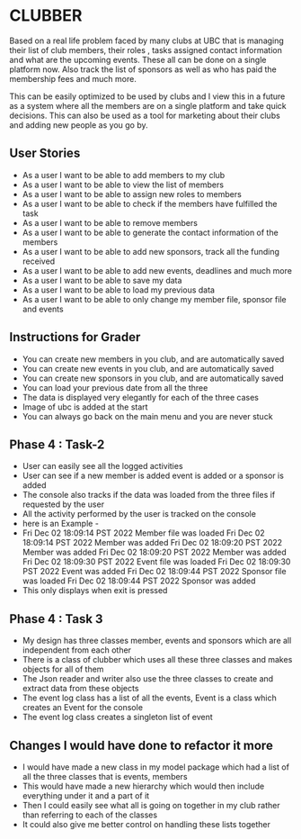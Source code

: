 # CLUBBER

Based on a real life problem faced by many clubs at UBC that is
managing their list of club members, their roles , tasks assigned
contact information and what are the upcoming events. These all can
be done on a single platform now. Also track the list of
sponsors as well as who has paid the membership fees and much more.

This can be easily optimized to be used by clubs and I view this in a future as a system where all the members
are on a single platform and take quick decisions. This can
also be used as a tool for marketing about their clubs and adding new people as you go by.

## User Stories

- As a user I want to be able to add members to my club
- As a user I want to be able to view the list of members
- As a user I want to be able to assign new roles to members
- As a user I want to be able to check if the members have fulfilled the task
- As a user I want to be able to remove members
- As a user I want to be able to generate the contact information of the members
- As a user I want to be able to add new sponsors, track all the funding received
- As a user I want to be able to add new events, deadlines and much more
- As a user I want to be able to save my data
- As a user I want to be able to load my previous data
- As a user I want to be able to only change my member file, sponsor file and events

## Instructions for Grader

- You can create new members in you club, and are automatically saved
- You can create new events in you club, and are automatically saved
- You can create new sponsors in you club, and are automatically saved
- You can load your previous date from all the three
- The data is displayed very elegantly for each of the three cases
- Image of ubc is added at the start
- You can always go back on the main menu and you are never stuck


## Phase 4 : Task-2

- User can easily see all the logged activities
- User can see if a new member is added event is added or a sponsor is added
- The console also  tracks if the data was loaded from the three files if requested by the user
- All the activity performed by the user is tracked on the console
- here is an Example -
- Fri Dec 02 18:09:14 PST 2022
  Member file was loaded
  Fri Dec 02 18:09:14 PST 2022
  Member was added
  Fri Dec 02 18:09:20 PST 2022
  Member was added
  Fri Dec 02 18:09:20 PST 2022
  Member was added
  Fri Dec 02 18:09:30 PST 2022
  Event file was loaded
  Fri Dec 02 18:09:30 PST 2022
  Event was added
  Fri Dec 02 18:09:44 PST 2022
  Sponsor file was loaded
  Fri Dec 02 18:09:44 PST 2022
  Sponsor was added
- This only displays when exit is pressed

## Phase 4 : Task 3
- My design has three classes member, events and sponsors which are all independent from each other
- There is a class of clubber which uses all these three classes and makes objects for all of them
- The Json reader and writer also use the three classes to create and extract data from these objects
- The event log class has a list of all the events, Event is a class which creates an Event for the console
- The event log class creates a singleton list of event

## Changes I would have done to refactor it more
- I would have made a new class in my model package which had a list of all the three classes that is events, members 
- This would have made a new hierarchy which would then include everything under it and a part of it
- Then I could easily see what all is going on together in my club rather than referring to each of the classes
- It could also give me better control on handling these lists together

 


